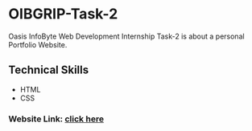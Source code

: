 # OIBGRIP-Task-2
Oasis InfoByte Web Development Internship Task-2 is about a personal Portfolio Website.
## Technical Skills
- HTML
- CSS
### Website Link: [click here](https://tejaswini-rudra.github.io/OIBGRIP-Task-2/)
